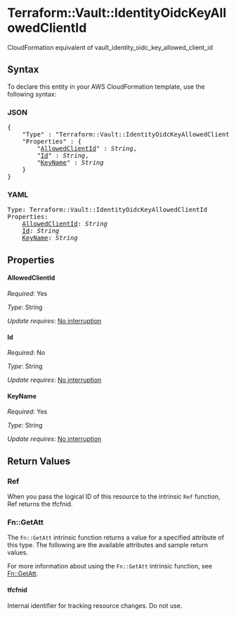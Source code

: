 # Terraform::Vault::IdentityOidcKeyAllowedClientId

CloudFormation equivalent of vault_identity_oidc_key_allowed_client_id

## Syntax

To declare this entity in your AWS CloudFormation template, use the following syntax:

### JSON

<pre>
{
    "Type" : "Terraform::Vault::IdentityOidcKeyAllowedClientId",
    "Properties" : {
        "<a href="#allowedclientid" title="AllowedClientId">AllowedClientId</a>" : <i>String</i>,
        "<a href="#id" title="Id">Id</a>" : <i>String</i>,
        "<a href="#keyname" title="KeyName">KeyName</a>" : <i>String</i>
    }
}
</pre>

### YAML

<pre>
Type: Terraform::Vault::IdentityOidcKeyAllowedClientId
Properties:
    <a href="#allowedclientid" title="AllowedClientId">AllowedClientId</a>: <i>String</i>
    <a href="#id" title="Id">Id</a>: <i>String</i>
    <a href="#keyname" title="KeyName">KeyName</a>: <i>String</i>
</pre>

## Properties

#### AllowedClientId

_Required_: Yes

_Type_: String

_Update requires_: [No interruption](https://docs.aws.amazon.com/AWSCloudFormation/latest/UserGuide/using-cfn-updating-stacks-update-behaviors.html#update-no-interrupt)

#### Id

_Required_: No

_Type_: String

_Update requires_: [No interruption](https://docs.aws.amazon.com/AWSCloudFormation/latest/UserGuide/using-cfn-updating-stacks-update-behaviors.html#update-no-interrupt)

#### KeyName

_Required_: Yes

_Type_: String

_Update requires_: [No interruption](https://docs.aws.amazon.com/AWSCloudFormation/latest/UserGuide/using-cfn-updating-stacks-update-behaviors.html#update-no-interrupt)

## Return Values

### Ref

When you pass the logical ID of this resource to the intrinsic `Ref` function, Ref returns the tfcfnid.

### Fn::GetAtt

The `Fn::GetAtt` intrinsic function returns a value for a specified attribute of this type. The following are the available attributes and sample return values.

For more information about using the `Fn::GetAtt` intrinsic function, see [Fn::GetAtt](https://docs.aws.amazon.com/AWSCloudFormation/latest/UserGuide/intrinsic-function-reference-getatt.html).

#### tfcfnid

Internal identifier for tracking resource changes. Do not use.

